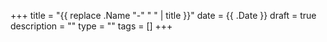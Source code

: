 +++
title = "{{ replace .Name "-" " " | title }}"
date = {{ .Date }}
draft = true
description = ""
type = ""
tags = []
+++
